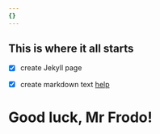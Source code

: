 ```yaml
---
{}
---
```


## This is where it all starts

* [x] create Jekyll page

* [x] create markdown text [help](https://marketplace.visualstudio.com/items?itemName=ginfuru.vscode-jekyll-snippets)

# Good luck, Mr Frodo!


